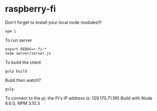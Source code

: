 # raspberry-fi

Don't forget to install your local node modules!!!
```
npm i
```

To run server
```
export DEBUG=r-fi:*
node server/server.js
```

To build the client
```
gulp build
```

Build then watch?
```
gulp
```

To connect to the pi, the Pi's IP address is: 129.170.71.165
Build with Node 6.6.0, NPM 3.10.3
